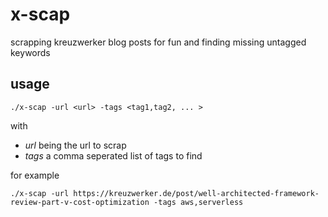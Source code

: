x-scap
======

scrapping kreuzwerker blog posts for fun and finding missing untagged keywords

usage
------

    ./x-scap -url <url> -tags <tag1,tag2, ... >

with 
 * _url_ being the url to scrap
 * _tags_ a comma seperated list of tags to find

for example

```
./x-scap -url https://kreuzwerker.de/post/well-architected-framework-review-part-v-cost-optimization -tags aws,serverless
``` 

